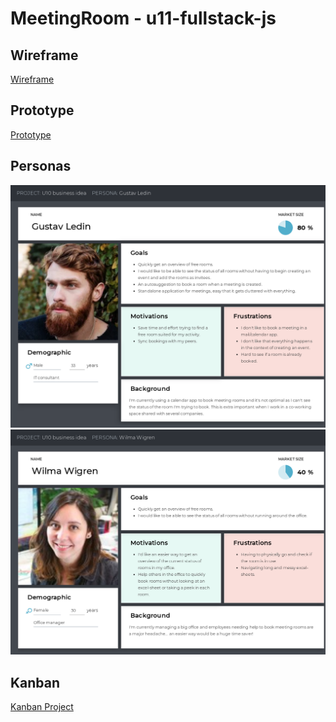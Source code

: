 # MeetingRoom - u11-fullstack-js

## Wireframe

[Wireframe](https://xd.adobe.com/view/184f4afe-e79a-4fba-842c-8899c3d350ca-4d1c/?fullscreen&hints=off)

## Prototype

[Prototype](https://xd.adobe.com/view/2e5888d7-f9e2-4318-b0a4-03dd882ed864-7b0b/?fullscreen&hints=off)

## Personas

![Gustav](./static/Gustav%20Ledin.png)
![Wilma](./static/Wilma%20Wigren.png)

## Kanban

[Kanban Project]([https://link](https://github.com/andreasnyh/u11-fullstack-js/projects/1?fullscreen=true))
